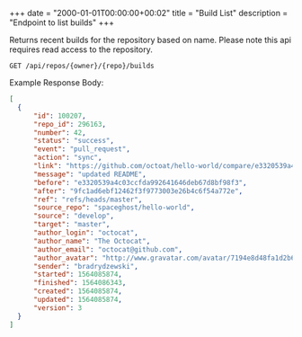 +++
date = "2000-01-01T00:00:00+00:02"
title = "Build List"
description = "Endpoint to list builds"
+++

Returns recent builds for the repository based on name.
Please note this api requires read access to the repository.

```
GET /api/repos/{owner}/{repo}/builds
```

Example Response Body:

```json {linenos=table}
[
  {
      "id": 100207,
      "repo_id": 296163,
      "number": 42,
      "status": "success",
      "event": "pull_request",
      "action": "sync",
      "link": "https://github.com/octoat/hello-world/compare/e3320539a4c0...9fc1ad6ebf12",
      "message": "updated README",
      "before": "e3320539a4c03ccfda992641646deb67d8bf98f3",
      "after": "9fc1ad6ebf12462f3f9773003e26b4c6f54a772e",
      "ref": "refs/heads/master",
      "source_repo": "spaceghost/hello-world",
      "source": "develop",
      "target": "master",
      "author_login": "octocat",
      "author_name": "The Octocat",
      "author_email": "octocat@github.com",
      "author_avatar": "http://www.gravatar.com/avatar/7194e8d48fa1d2b689f99443b767316c",
      "sender": "bradrydzewski",
      "started": 1564085874,
      "finished": 1564086343,
      "created": 1564085874,
      "updated": 1564085874,
      "version": 3
  }
]
```
